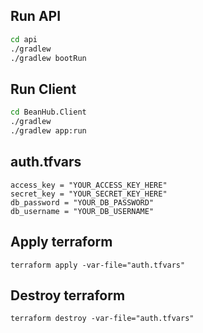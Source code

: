 ## Run API
```cmd
cd api
./gradlew
./gradlew bootRun
```

## Run Client
```cmd
cd BeanHub.Client
./gradlew
./gradlew app:run   
```

## auth.tfvars
```hcl
access_key = "YOUR_ACCESS_KEY_HERE"
secret_key = "YOUR_SECRET_KEY_HERE"
db_password = "YOUR_DB_PASSWORD"
db_username = "YOUR_DB_USERNAME"
```

## Apply terraform
```cli
terraform apply -var-file="auth.tfvars"
```

## Destroy terraform
```cli
terraform destroy -var-file="auth.tfvars"
```